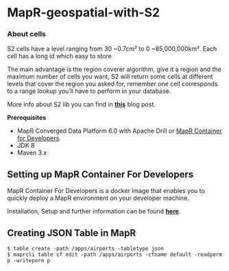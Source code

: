 # MapR-geospatial-with-S2

### About cells

S2 cells have a level ranging from 30 ~0.7cm² to 0 ~85,000,000km². Each cell has a long id which easy to store

The main advantage is the region coverer algorithm, give it a region and the maximum number of cells you want,
S2 will return some cells at different levels that cover the region you asked for,
remember one cell corresponds to a range lookup you’ll have to perform in your database.

More info about S2 lib you can find in [**this**](http://blog.christianperone.com/2015/08/googles-s2-geometry-on-the-sphere-cells-and-hilbert-curve/) blog post.


**Prerequisites**
* MapR Converged Data Platform 6.0 with Apache Drill or [MapR Container for Developers](https://maprdocs.mapr.com/home/MapRContainerDevelopers/MapRContainerDevelopersOverview.html).
* JDK 8
* Maven 3.x

## Setting up MapR Container For Developers

MapR Container For Developers is a docker image that enables you to quickly deploy a MapR environment on your developer machine.

Installation, Setup and further information can be found [**here**](https://maprdocs.mapr.com/home/MapRContainerDevelopers/MapRContainerDevelopersOverview.html).

## Creating JSON Table in MapR 

```
$ table create -path /apps/airports -tabletype json
$ maprcli table cf edit -path /apps/airports -cfname default -readperm p -writeperm p
```
